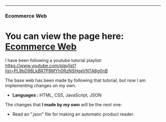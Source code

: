 ---------------------------------------------------------------------------------------------------------------------------------------------------------------------------------
### Ecommerce Web
# You can view the page here:  [Ecommerce Web](https://aitordsgn.github.io/EcommerceWeb/)
I have been following a youtube tutorial playlist: https://www.youtube.com/playlist?list=PL9bD98LkBR7P8MYh0RzNSHgeVNTA8g0nB

The base web has been made by following that tutorial, but now I am implementing changes on my own.

-  **Languages :** HTML, CSS, JavaScript, JSON


The changes that **I made by my own** will be the next one:
- Read an ".json" file for making an automatic product reader.

